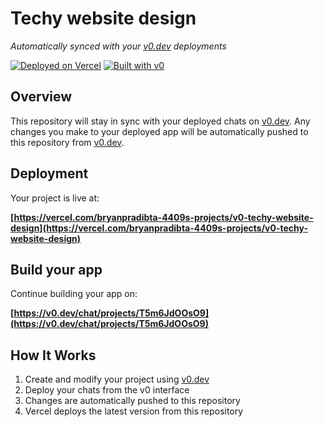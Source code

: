 # Techy website design

*Automatically synced with your [v0.dev](https://v0.dev) deployments*

[![Deployed on Vercel](https://img.shields.io/badge/Deployed%20on-Vercel-black?style=for-the-badge&logo=vercel)](https://vercel.com/bryanpradibta-4409s-projects/v0-techy-website-design)
[![Built with v0](https://img.shields.io/badge/Built%20with-v0.dev-black?style=for-the-badge)](https://v0.dev/chat/projects/T5m6JdOOsO9)

## Overview

This repository will stay in sync with your deployed chats on [v0.dev](https://v0.dev).
Any changes you make to your deployed app will be automatically pushed to this repository from [v0.dev](https://v0.dev).

## Deployment

Your project is live at:

**[https://vercel.com/bryanpradibta-4409s-projects/v0-techy-website-design](https://vercel.com/bryanpradibta-4409s-projects/v0-techy-website-design)**

## Build your app

Continue building your app on:

**[https://v0.dev/chat/projects/T5m6JdOOsO9](https://v0.dev/chat/projects/T5m6JdOOsO9)**

## How It Works

1. Create and modify your project using [v0.dev](https://v0.dev)
2. Deploy your chats from the v0 interface
3. Changes are automatically pushed to this repository
4. Vercel deploys the latest version from this repository
